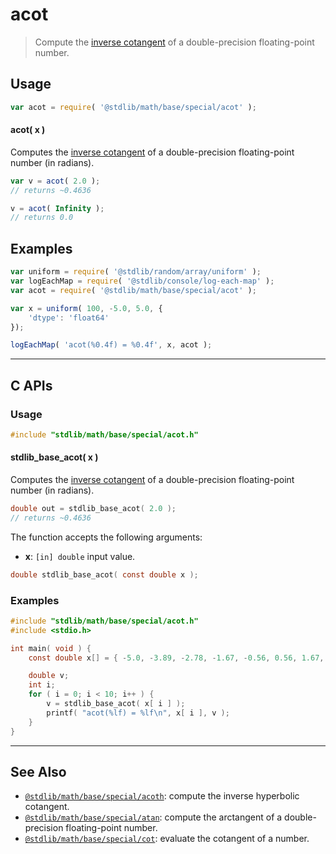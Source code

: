 <!--

@license Apache-2.0

Copyright (c) 2022 The Stdlib Authors.

Licensed under the Apache License, Version 2.0 (the "License");
you may not use this file except in compliance with the License.
You may obtain a copy of the License at

   http://www.apache.org/licenses/LICENSE-2.0

Unless required by applicable law or agreed to in writing, software
distributed under the License is distributed on an "AS IS" BASIS,
WITHOUT WARRANTIES OR CONDITIONS OF ANY KIND, either express or implied.
See the License for the specific language governing permissions and
limitations under the License.

-->

# acot

> Compute the [inverse cotangent][arccotangent] of a double-precision floating-point number.

<section class="usage">

## Usage

```javascript
var acot = require( '@stdlib/math/base/special/acot' );
```

#### acot( x )

Computes the [inverse cotangent][arccotangent] of a double-precision floating-point number (in radians).

```javascript
var v = acot( 2.0 );
// returns ~0.4636

v = acot( Infinity );
// returns 0.0
```

</section>

<!-- /.usage -->

<section class="examples">

## Examples

<!-- eslint no-undef: "error" -->

```javascript
var uniform = require( '@stdlib/random/array/uniform' );
var logEachMap = require( '@stdlib/console/log-each-map' );
var acot = require( '@stdlib/math/base/special/acot' );

var x = uniform( 100, -5.0, 5.0, {
    'dtype': 'float64'
});

logEachMap( 'acot(%0.4f) = %0.4f', x, acot );
```

</section>

<!-- /.examples -->

<!-- C interface documentation. -->

* * *

<section class="c">

## C APIs

<!-- Section to include introductory text. Make sure to keep an empty line after the intro `section` element and another before the `/section` close. -->

<section class="intro">

</section>

<!-- /.intro -->

<!-- C usage documentation. -->

<section class="usage">

### Usage

```c
#include "stdlib/math/base/special/acot.h"
```

#### stdlib_base_acot( x )

Computes the [inverse cotangent][arccotangent] of a double-precision floating-point number (in radians).

```c
double out = stdlib_base_acot( 2.0 );
// returns ~0.4636
```

The function accepts the following arguments:

-   **x**: `[in] double` input value.

```c
double stdlib_base_acot( const double x );
```

</section>

<!-- /.usage -->

<!-- C API usage notes. Make sure to keep an empty line after the `section` element and another before the `/section` close. -->

<section class="notes">

</section>

<!-- /.notes -->

<!-- C API usage examples. -->

<section class="examples">

### Examples

```c
#include "stdlib/math/base/special/acot.h"
#include <stdio.h>

int main( void ) {
    const double x[] = { -5.0, -3.89, -2.78, -1.67, -0.56, 0.56, 1.67, 2.78, 3.89, 5.0 };

    double v;
    int i;
    for ( i = 0; i < 10; i++ ) {
        v = stdlib_base_acot( x[ i ] );
        printf( "acot(%lf) = %lf\n", x[ i ], v );
    }
}
```

</section>

<!-- /.examples -->

</section>

<!-- /.c -->

<!-- Section for related `stdlib` packages. Do not manually edit this section, as it is automatically populated. -->

<section class="related">

* * *

## See Also

-   <span class="package-name">[`@stdlib/math/base/special/acoth`][@stdlib/math/base/special/acoth]</span><span class="delimiter">: </span><span class="description">compute the inverse hyperbolic cotangent.</span>
-   <span class="package-name">[`@stdlib/math/base/special/atan`][@stdlib/math/base/special/atan]</span><span class="delimiter">: </span><span class="description">compute the arctangent of a double-precision floating-point number.</span>
-   <span class="package-name">[`@stdlib/math/base/special/cot`][@stdlib/math/base/special/cot]</span><span class="delimiter">: </span><span class="description">evaluate the cotangent of a number.</span>

</section>

<!-- /.related -->

<!-- Section for all links. Make sure to keep an empty line after the `section` element and another before the `/section` close. -->

<section class="links">

[arccotangent]: https://en.wikipedia.org/wiki/Inverse_trigonometric_functions

<!-- <related-links> -->

[@stdlib/math/base/special/acoth]: https://github.com/stdlib-js/stdlib/tree/develop/lib/node_modules/%40stdlib/math/base/special/acoth

[@stdlib/math/base/special/atan]: https://github.com/stdlib-js/stdlib/tree/develop/lib/node_modules/%40stdlib/math/base/special/atan

[@stdlib/math/base/special/cot]: https://github.com/stdlib-js/stdlib/tree/develop/lib/node_modules/%40stdlib/math/base/special/cot

<!-- </related-links> -->

</section>

<!-- /.links -->
